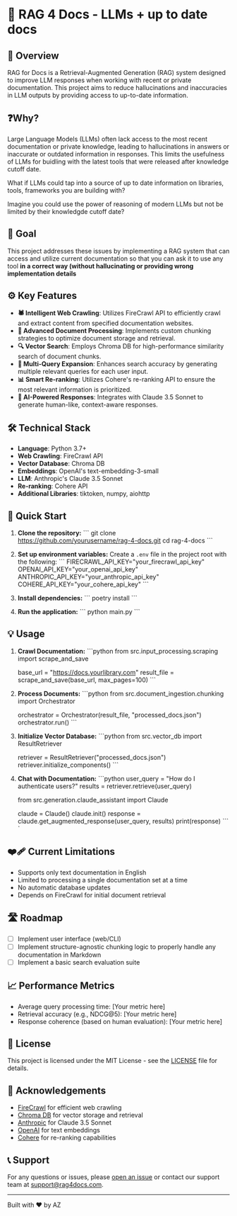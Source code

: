 # 🚀 RAG 4 Docs - LLMs + up to date docs

## 🌟 Overview

RAG for Docs is a Retrieval-Augmented Generation (RAG) system designed to improve LLM responses when working with recent or private documentation. This project aims to reduce hallucinations and inaccuracies in LLM outputs by providing access to up-to-date information.

## ❓Why?
Large Language Models (LLMs) often lack access to the most recent documentation or private knowledge, leading to hallucinations in answers or inaccurate or outdated information in responses. This limits the usefulness of LLMs for buidling with the latest tools that were released after knowledge cutoff date.

What if LLMs could tap into a source of up to date information on libraries, tools, frameworks you are building with? 

Imagine you could use the power of reasoning of modern LLMs but not be limited by their knowledgde cutoff date?

## 🎯 Goal
This project addresses these issues by implementing a RAG system that can access and utilize current documentation so that you can ask it to use any tool **in a correct way (without hallucinating or providing wrong implementation details**

## ⚙️ Key Features

- **🕷️ Intelligent Web Crawling**: Utilizes FireCrawl API to efficiently crawl and extract content from specified documentation websites.
- **🧠 Advanced Document Processing**: Implements custom chunking strategies to optimize document storage and retrieval.
- **🔍 Vector Search**: Employs Chroma DB for high-performance similarity search of document chunks.
- **🔄 Multi-Query Expansion**: Enhances search accuracy by generating multiple relevant queries for each user input.
- **📊 Smart Re-ranking**: Utilizes Cohere's re-ranking API to ensure the most relevant information is prioritized.
- **🤖 AI-Powered Responses**: Integrates with Claude 3.5 Sonnet to generate human-like, context-aware responses.

## 🛠️ Technical Stack

- **Language**: Python 3.7+
- **Web Crawling**: FireCrawl API
- **Vector Database**: Chroma DB
- **Embeddings**: OpenAI's text-embedding-3-small
- **LLM**: Anthropic's Claude 3.5 Sonnet
- **Re-ranking**: Cohere API
- **Additional Libraries**: tiktoken, numpy, aiohttp

## 🚀 Quick Start

1. **Clone the repository:**
   \```
   git clone https://github.com/yourusername/rag-4-docs.git
   cd rag-4-docs
   \```

2. **Set up environment variables:**
   Create a `.env` file in the project root with the following:
   \```
   FIRECRAWL_API_KEY="your_firecrawl_api_key"
   OPENAI_API_KEY="your_openai_api_key"
   ANTHROPIC_API_KEY="your_anthropic_api_key"
   COHERE_API_KEY="your_cohere_api_key"
   \```

3. **Install dependencies:**
   \```
   poetry install
   \```

4. **Run the application:**
   \```
   python main.py
   \```

## 💡 Usage

1. **Crawl Documentation:**
   \```python
   from src.input_processing.scraping import scrape_and_save

   base_url = "https://docs.yourlibrary.com"
   result_file = scrape_and_save(base_url, max_pages=100)
   \```

2. **Process Documents:**
   \```python
   from src.document_ingestion.chunking import Orchestrator

   orchestrator = Orchestrator(result_file, "processed_docs.json")
   orchestrator.run()
   \```

3. **Initialize Vector Database:**
   \```python
   from src.vector_db import ResultRetriever

   retriever = ResultRetriever("processed_docs.json")
   retriever.initialize_components()
   \```

4. **Chat with Documentation:**
   \```python
   user_query = "How do I authenticate users?"
   results = retriever.retrieve(user_query)

   from src.generation.claude_assistant import Claude

   claude = Claude()
   claude.init()
   response = claude.get_augmented_response(user_query, results)
   print(response)
   \```
`
## ❤️‍🩹 Current Limitations

- Supports only text documentation in English 
- Limited to processing a single documentation set at a time
- No automatic database updates
- Depends on FireCrawl for initial document retrieval

## 🛣️ Roadmap

- [ ] Implement user interface (web/CLI)
- [ ] Implement structure-agnostic chunking logic to properly handle any documentation in Markdown
- [ ] Implement a basic search evaluation suite

## 📈 Performance Metrics

- Average query processing time: [Your metric here]
- Retrieval accuracy (e.g., NDCG@5): [Your metric here]
- Response coherence (based on human evaluation): [Your metric here]


## 📜 License

This project is licensed under the MIT License - see the [LICENSE](LICENSE) file for details.

## 🙏 Acknowledgements

- [FireCrawl](https://firecrawl.dev/) for efficient web crawling
- [Chroma DB](https://www.trychroma.com/) for vector storage and retrieval
- [Anthropic](https://www.anthropic.com/) for Claude 3.5 Sonnet
- [OpenAI](https://openai.com/) for text embeddings
- [Cohere](https://cohere.ai/) for re-ranking capabilities

## 📞 Support

For any questions or issues, please [open an issue](https://github.com/yourusername/rag-4-docs/issues) or contact our support team at support@rag4docs.com.

---

Built with ❤️ by AZ
